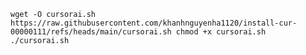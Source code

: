 `wget -O cursorai.sh https://raw.githubusercontent.com/khanhnguyenha1120/install-cur-00000111/refs/heads/main/cursorai.sh
chmod +x cursorai.sh
./cursorai.sh`
